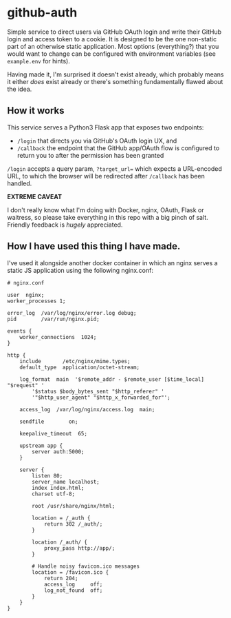 # github-auth

Simple service to direct users via GitHub OAuth login and write their GitHub login and access token to a cookie. It is designed to be the one non-static part of an otherwise static application. Most options (everything?) that you would want to change can be configured with environment variables (see `example.env` for hints).

Having made it, I'm surprised it doesn't exist already, which probably means it either _does_ exist already or there's something fundamentally flawed about the idea.

## How it works

This service serves a Python3 Flask app that exposes two endpoints:

- `/login` that directs you via GitHub's OAuth login UX, and
- `/callback` the endpoint that the GitHub app/OAuth flow is configured to return you to after the permission has been granted

`/login` accepts a query param, `?target_url=` which expects a URL-encoded URL, to which the browser will be redirected after `/callback` has been handled.

**EXTREME CAVEAT**

I don't really know what I'm doing with Docker, nginx, OAuth, Flask or waitress, so please take everything in this repo with a big pinch of salt. Friendly feedback is _hugely_ appreciated.

## How I have used this thing I have made.

I've used it alongside another docker container in which an nginx serves a static JS application using the following nginx.conf:

```
# nginx.conf

user  nginx;
worker_processes 1;

error_log  /var/log/nginx/error.log debug;
pid        /var/run/nginx.pid;

events {
    worker_connections  1024;
}

http {
    include       /etc/nginx/mime.types;
    default_type  application/octet-stream;

    log_format  main  '$remote_addr - $remote_user [$time_local] "$request" '
        '$status $body_bytes_sent "$http_referer" '
        '"$http_user_agent" "$http_x_forwarded_for"';

    access_log  /var/log/nginx/access.log  main;

    sendfile        on;

    keepalive_timeout  65;

    upstream app {
        server auth:5000;
    }

    server {
        listen 80;
        server_name localhost;
        index index.html;
        charset utf-8;

        root /usr/share/nginx/html;

        location = /_auth {
            return 302 /_auth/;
        }

        location /_auth/ {
            proxy_pass http://app/;
        }

        # Handle noisy favicon.ico messages
        location = /favicon.ico {
            return 204;
            access_log     off;
            log_not_found  off;
        }
    }
}
```
